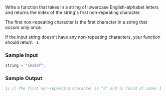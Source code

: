 Write a function that takes in a string of lowercase English-alphabet letters and returns the index of the string's first non-repeating character.

The first non-repeating character is the first character in a string that occurs only once.

If the input string doesn't have any non-repeating characters, your function should return `-1`.

### Sample Input

```javascript
string = "abcdaf";
```

### Sample Output

```javascript
1; // The first non-repeating character is "b" and is found at index 1
```
